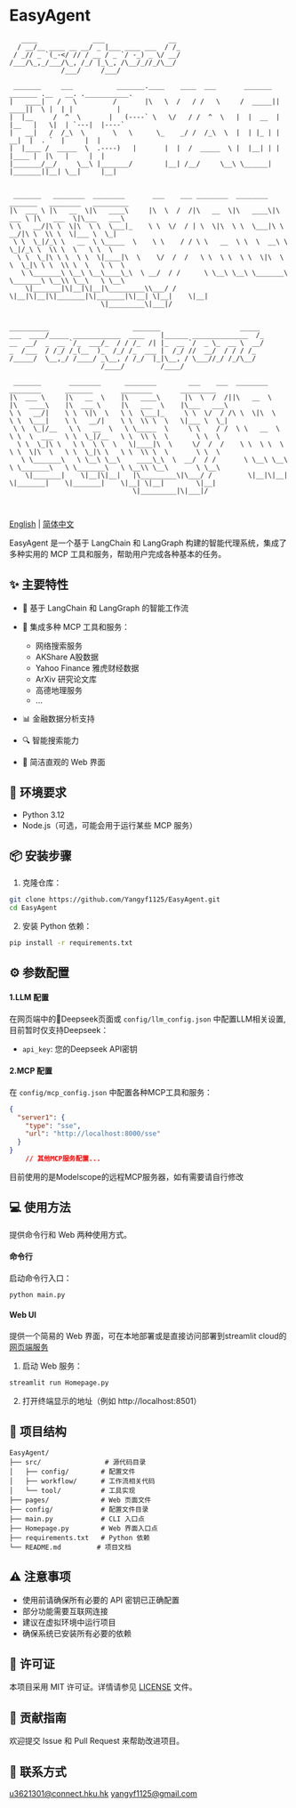 # EasyAgent
   
```ascii
   ____              ___                __ 
  / __/__ ____ __ __/ _ |___ ____ ___  / /_
 / _// _ `(_-</ // / __ / _ `/ -_) _ \/ __/
/___/\_,_/___/\_, /_/ |_\_, /\__/_//_/\__/ 
             /___/     /___/               
```

```ascii
 _______     ___           _______.____    ____  ___       _______  _______ .__   __. .___________.
|   ____|   /   \         /       |\   \  /   / /   \     /  _____||   ____||  \ |  | |           |
|  |__     /  ^  \       |   (----` \   \/   / /  ^  \   |  |  __  |  |__   |   \|  | `---|  |----`
|   __|   /  /_\  \       \   \      \_    _/ /  /_\  \  |  | |_ | |   __|  |  . `  |     |  |     
|  |____ /  _____  \  .----)   |       |  |  /  _____  \ |  |__| | |  |____ |  |\   |     |  |     
|_______/__/     \__\ |_______/        |__| /__/     \__\ \______| |_______||__| \__|     |__|     
           
```

```ascii
 _______   ________  ________       ___    ___ ________  ________  _______   ________   _________   
|\  ___ \ |\   __  \|\   ____\     |\  \  /  /|\   __  \|\   ____\|\  ___ \ |\   ___  \|\___   ___\ 
\ \   __/|\ \  \|\  \ \  \___|_    \ \  \/  / | \  \|\  \ \  \___|\ \   __/|\ \  \\ \  \|___ \  \_| 
 \ \  \_|/_\ \   __  \ \_____  \    \ \    / / \ \   __  \ \  \  __\ \  \_|/_\ \  \\ \  \   \ \  \  
  \ \  \_|\ \ \  \ \  \|____|\  \    \/  /  /   \ \  \ \  \ \  \|\  \ \  \_|\ \ \  \\ \  \   \ \  \ 
   \ \_______\ \__\ \__\____\_\  \ __/  / /      \ \__\ \__\ \_______\ \_______\ \__\\ \__\   \ \__\
    \|_______|\|__|\|__|\_________\\___/ /        \|__|\|__|\|_______|\|_______|\|__| \|__|    \|__|
                       \|_________\|___|/                                                           
                                                                 
```

```ascii
__________                     _______                    _____ 
___  ____/_____ ____________  ____    |______ ______________  /_
__  __/  _  __ `/_  ___/_  / / /_  /| |_  __ `/  _ \_  __ \  __/
_  /___  / /_/ /_(__  )_  /_/ /_  ___ |  /_/ //  __/  / / / /_  
/_____/  \__,_/ /____/ _\__, / /_/  |_|\__, / \___//_/ /_/\__/  
                       /____/         /____/                    
```

```ascii
 _______       ________      ________        ___    ___  ________      ________      _______       ________       _________   
|\  ___ \     |\   __  \    |\   ____\      |\  \  /  /||\   __  \    |\   ____\    |\  ___ \     |\   ___  \    |\___   ___\ 
\ \   __/|    \ \  \|\  \   \ \  \___|_     \ \  \/  / /\ \  \|\  \   \ \  \___|    \ \   __/|    \ \  \\ \  \   \|___ \  \_| 
 \ \  \_|/__   \ \   __  \   \ \_____  \     \ \    / /  \ \   __  \   \ \  \  ___   \ \  \_|/__   \ \  \\ \  \       \ \  \  
  \ \  \_|\ \   \ \  \ \  \   \|____|\  \     \/  /  /    \ \  \ \  \   \ \  \|\  \   \ \  \_|\ \   \ \  \\ \  \       \ \  \ 
   \ \_______\   \ \__\ \__\    ____\_\  \  __/  / /       \ \__\ \__\   \ \_______\   \ \_______\   \ \__\\ \__\       \ \__\
    \|_______|    \|__|\|__|   |\_________\|\___/ /         \|__|\|__|    \|_______|    \|_______|    \|__| \|__|        \|__|
                               \|_________|\|___|/                                                                            
                                                                                                                              
                                                                                                                              
```
[English](README.md) | [简体中文](README_ZH.md)

EasyAgent 是一个基于 LangChain 和 LangGraph 构建的智能代理系统，集成了多种实用的 MCP 工具和服务，帮助用户完成各种基本的任务。

## ✨ 主要特性

- 🤖 基于 LangChain 和 LangGraph 的智能工作流
- 🔧 集成多种 MCP 工具和服务：
  - 网络搜索服务
  - AKShare A股数据
  - Yahoo Finance 雅虎财经数据
  - ArXiv 研究论文库
  - 高德地理服务
  - ...

- 📊 金融数据分析支持
- 🔍 智能搜索能力
- 🎨 简洁直观的 Web 界面

## 🚀 环境要求

- Python 3.12
- Node.js（可选，可能会用于运行某些 MCP 服务）

## 📦 安装步骤

1. 克隆仓库：
```bash
git clone https://github.com/Yangyf1125/EasyAgent.git
cd EasyAgent
```

2. 安装 Python 依赖：
```bash
pip install -r requirements.txt
```
## ⚙️ 参数配置

#### 1.LLM 配置
在网页端中的🐋Deepseek页面或 `config/llm_config.json` 中配置LLM相关设置,目前暂时仅支持Deepseek：
  - `api_key`: 您的Deepseek API密钥

#### 2.MCP 配置
在 `config/mcp_config.json` 中配置各种MCP工具和服务：
```json
{
  "server1": {
    "type": "sse",
    "url": "http://localhost:8000/sse"
  }
}
    // 其他MCP服务配置...
```
目前使用的是Modelscope的远程MCP服务器，如有需要请自行修改

## 💻 使用方法
提供命令行和 Web 两种使用方式。
#### 命令行

启动命令行入口：
```bash
python main.py
```



#### Web UI
提供一个简易的 Web 界面，可在本地部署或是直接访问部署到streamlit cloud的[网页端服务](https://easyagentyyf.streamlit.app)

1. 启动 Web 服务：
```bash
streamlit run Homepage.py
```

2. 打开终端显示的地址（例如 http://localhost:8501）


## 📁 项目结构

```
EasyAgent/
├── src/                # 源代码目录
│   ├── config/        # 配置文件
│   ├── workflow/      # 工作流相关代码
│   └── tool/          # 工具实现
├── pages/             # Web 页面文件
├── config/            # 配置文件目录
├── main.py            # CLI 入口点
├── Homepage.py        # Web 界面入口点
├── requirements.txt   # Python 依赖
└── README.md         # 项目文档
```

## ⚠️ 注意事项

- 使用前请确保所有必要的 API 密钥已正确配置
- 部分功能需要互联网连接
- 建议在虚拟环境中运行项目
- 确保系统已安装所有必要的依赖

## 📄 许可证

本项目采用 MIT 许可证。详情请参见 [LICENSE](LICENSE) 文件。

## 🤝 贡献指南

欢迎提交 Issue 和 Pull Request 来帮助改进项目。

## 📧 联系方式

u3621301@connect.hku.hk
yangyf1125@gmail.com


